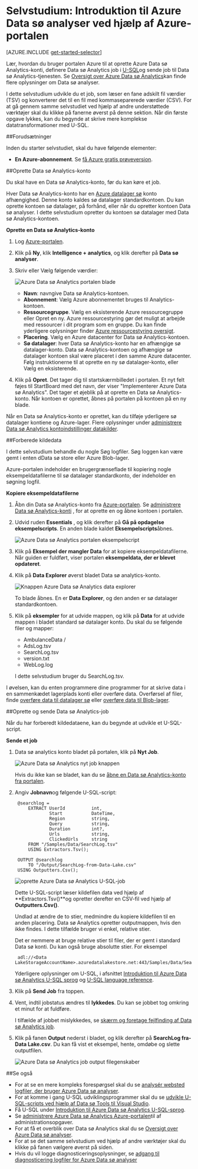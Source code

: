 <properties 
   pageTitle="Introduktion til Azure Data sø analyser ved hjælp af Azure portal | Azure" 
   description="Lær, hvordan du bruger portalen Azure til at oprette en Data sø Analytics-konto, skal du oprette et Data sø Analytics-job fra U-SQL, og Send jobbet. " 
   services="data-lake-analytics" 
   documentationCenter="" 
   authors="edmacauley" 
   manager="jhubbard" 
   editor="cgronlun"/>
 
<tags
   ms.service="data-lake-analytics"
   ms.devlang="na"
   ms.topic="hero-article"
   ms.tgt_pltfrm="na"
   ms.workload="big-data" 
   ms.date="10/06/2016"
   ms.author="edmaca"/>

# <a name="tutorial-get-started-with-azure-data-lake-analytics-using-azure-portal"></a>Selvstudium: Introduktion til Azure Data sø analyser ved hjælp af Azure-portalen

[AZURE.INCLUDE [get-started-selector](../../includes/data-lake-analytics-selector-get-started.md)]

Lær, hvordan du bruger portalen Azure til at oprette Azure Data sø Analytics-konti, definere Data sø Analytics job i [U-SQL](data-lake-analytics-u-sql-get-started.md)og sende job til Data sø Analytics-tjenesten. Se [Oversigt over Azure Data sø Analytics](data-lake-analytics-overview.md)kan finde flere oplysninger om Data sø analyser.

I dette selvstudium udvikle du et job, som læser en fane adskilt fil værdier (TSV) og konverterer det til en fil med kommaseparerede værdier (CSV). For at gå gennem samme selvstudiet ved hjælp af andre understøttede værktøjer skal du klikke på fanerne øverst på denne sektion. Når din første opgave lykkes, kan du begynde at skrive mere komplekse datatransformationer med U-SQL.

##<a name="prerequisites"></a>Forudsætninger

Inden du starter selvstudiet, skal du have følgende elementer:

- **En Azure-abonnement**. Se [få Azure gratis prøveversion](https://azure.microsoft.com/pricing/free-trial/).

##<a name="create-data-lake-analytics-account"></a>Oprette Data sø Analytics-konto

Du skal have en Data sø Analytics-konto, før du kan køre et job.

Hver Data sø Analytics-konto har en [Azure datalager sø]() konto afhængighed.  Denne konto kaldes sø datalager standardkontoen.  Du kan oprette kontoen sø datalager, på forhånd, eller når du opretter kontoen Data sø analyser. I dette selvstudium opretter du kontoen sø datalager med Data sø Analytics-kontoen.

**Oprette en Data sø Analytics-konto**

1. Log [Azure-portalen](https://portal.azure.com).
2. Klik på **Ny**, klik **Intelligence + analytics**, og klik derefter på **Data sø analyser**.
3. Skriv eller Vælg følgende værdier:

    ![Azure Data sø Analytics portalen blade](./media/data-lake-analytics-get-started-portal/data-lake-analytics-portal-create-adla.png)

    - **Navn**: navngive Data sø Analytics-kontoen.
    - **Abonnement**: Vælg Azure abonnementet bruges til Analytics-kontoen.
    - **Ressourcegruppe**. Vælg en eksisterende Azure ressourcegruppe eller Opret en ny. Azure ressourcestyring gør det muligt at arbejde med ressourcer i dit program som en gruppe. Du kan finde yderligere oplysninger finder [Azure ressourcestyring oversigt](resource-group-overview.md). 
    - **Placering**. Vælg en Azure datacenter for Data sø Analytics-kontoen. 
    - **Sø datalager**: hver Data sø Analytics-konto har en afhængige sø datalager-konto. Data sø Analytics-kontoen og afhængige sø datalager kontoen skal være placeret i den samme Azure datacenter. Følg instruktionerne til at oprette en ny sø datalager-konto, eller Vælg en eksisterende.

8. Klik på **Opret**. Det tager dig til startskærmbilledet i portalen. Et nyt felt føjes til StartBoard med det navn, der viser "Implementerer Azure Data sø Analytics". Det tager et øjeblik på at oprette en Data sø Analytics-konto. Når kontoen er oprettet, åbnes på portalen på kontoen på en ny blade.

Når en Data sø Analytics-konto er oprettet, kan du tilføje yderligere sø datalager kontiene og Azure-lager. Flere oplysninger under [administrere Data sø Analytics kontoindstillinger datakilder](data-lake-analytics-manage-use-portal.md#manage-account-data-sources).

##<a name="prepare-source-data"></a>Forberede kildedata

I dette selvstudium behandle du nogle Søg logfiler.  Søg loggen kan være gemt i enten dData sø store eller Azure Blob-lager. 

Azure-portalen indeholder en brugergrænseflade til kopiering nogle eksempeldatafilerne til sø datalager standardkonto, der indeholder en søgning logfil.

**Kopiere eksempeldatafilerne**

1. Åbn din Data sø Analytics-konto fra [Azure-portalen](https://portal.azure.com).  Se [administrere Data sø Analytics-konti](data-lake-analytics-get-started-portal.md#manage-accounts) , for at oprette en og åbne kontoen i portalen.
3. Udvid ruden **Essentials** , og klik derefter på **Gå på opdagelse eksempelscripts**. En anden blade kaldet **Eksempelscripts**åbnes.

    ![Azure Data sø Analytics portalen eksempelscript](./media/data-lake-analytics-get-started-portal/data-lake-analytics-portal-sample-scripts.png)

4. Klik på **Eksempel der mangler Data** for at kopiere eksempeldatafilerne. Når guiden er fuldført, viser portalen **eksempeldata, der er blevet opdateret**.
7. Klik på **Data Explorer** øverst bladet Data sø analytics-konto. 

    ![Knappen Azure Data sø Analytics data explorer](./media/data-lake-analytics-get-started-portal/data-lake-analytics-data-explorer-button.png)

    To blade åbnes. En er **Data Explorer**, og den anden er sø datalager standardkontoen.
8. Klik på **eksempler** for at udvide mappen, og klik på **Data** for at udvide mappen i bladet standard sø datalager konto. Du skal du se følgende filer og mapper:

    - AmbulanceData /
    - AdsLog.tsv
    - SearchLog.tsv
    - version.txt
    - WebLog.log
    
    I dette selvstudium bruger du SearchLog.tsv.

I øvelsen, kan du enten programmere dine programmer for at skrive data i en sammenkædet lagerplads konti eller overføre data. Overførsel af filer, finde [overføre data til datalager sø](data-lake-analytics-manage-use-portal.md#upload-data-to-adls) eller [overføre data til Blob-lager](data-lake-analytics-manage-use-portal.md#upload-data-to-wasb).

##<a name="create-and-submit-data-lake-analytics-jobs"></a>Oprette og sende Data sø Analytics-job

Når du har forberedt kildedataene, kan du begynde at udvikle et U-SQL-script.  

**Sende et job**

1. Data sø analytics konto bladet på portalen, klik på **Nyt Job**. 

    ![Azure Data sø Analytics nyt job knappen](./media/data-lake-analytics-get-started-portal/data-lake-analytics-new-job-button.png)

    Hvis du ikke kan se bladet, kan du se [åbne en Data sø Analytics-konto fra portalen](data-lake-analytics-manage-use-portal.md#access-adla-account).
2. Angiv **Jobnavn**og følgende U-SQL-script:

        @searchlog =
            EXTRACT UserId          int,
                    Start           DateTime,
                    Region          string,
                    Query           string,
                    Duration        int?,
                    Urls            string,
                    ClickedUrls     string
            FROM "/Samples/Data/SearchLog.tsv"
            USING Extractors.Tsv();
        
        OUTPUT @searchlog   
            TO "/Output/SearchLog-from-Data-Lake.csv"
        USING Outputters.Csv();

    ![oprette Azure Data sø Analytics U-SQL-job](./media/data-lake-analytics-get-started-portal/data-lake-analytics-new-job.png)

    Dette U-SQL-script læser kildefilen data ved hjælp af **Extractors.Tsv()**og opretter derefter en CSV-fil ved hjælp af **Outputters.Csv()**. 
    
    Undlad at ændre de to stier, medmindre du kopiere kildefilen til en anden placering.  Data sø Analytics opretter outputmappen, hvis den ikke findes.  I dette tilfælde bruger vi enkel, relative stier.  
    
    Det er nemmere at bruge relative stier til filer, der er gemt i standard Data sø konti. Du kan også bruge absolutte stier.  For eksempel 
    
        adl://<Data LakeStorageAccountName>.azuredatalakestore.net:443/Samples/Data/SearchLog.tsv
      

    Yderligere oplysninger om U-SQL, i afsnittet [Introduktion til Azure Data sø Analytics U-SQL sprog](data-lake-analytics-u-sql-get-started.md) og [U-SQL language reference](http://go.microsoft.com/fwlink/?LinkId=691348).
     
3. Klik på **Send Job** fra toppen.   
4. Vent, indtil jobstatus ændres til **lykkedes**. Du kan se jobbet tog omkring et minut for at fuldføre.
    
    I tilfælde af jobbet mislykkedes, se [skærm og foretage fejlfinding af Data sø Analytics job](data-lake-analytics-monitor-and-troubleshoot-jobs-tutorial.md).

5. Klik på fanen **Output** nederst i bladet, og klik derefter på **SearchLog fra-Data Lake.csv**. Du kan få vist et eksempel, hente, omdøbe og slette outputfilen.

    ![Azure Data sø Analytics job output filegenskaber](./media/data-lake-analytics-get-started-portal/data-lake-analytics-output-file-properties.png)


##<a name="see-also"></a>Se også

- For at se en mere kompleks forespørgsel skal du se [analysér websted logfiler, der bruger Azure Data sø analyser](data-lake-analytics-analyze-weblogs.md).
- For at komme i gang U-SQL udviklingsprogrammer skal du se [udvikle U-SQL-scripts ved hjælp af Data sø Tools til Visual Studio](data-lake-analytics-data-lake-tools-get-started.md).
- Få U-SQL under [Introduktion til Azure Data sø Analytics U-SQL-sprog](data-lake-analytics-u-sql-get-started.md).
- Se [administrere Azure Data sø Analytics Azure-portalen](data-lake-analytics-manage-use-portal.md)til af administrationsopgaver.
- For at få et overblik over Data sø Analytics skal du se [Oversigt over Azure Data sø analyser](data-lake-analytics-overview.md).
- For at se det samme selvstudium ved hjælp af andre værktøjer skal du klikke på fanen vælgere øverst på siden.
- Hvis du vil logge diagnosticeringsoplysninger, se [adgang til diagnosticering logfiler for Azure Data sø analyser](data-lake-analytics-diagnostic-logs.md)
